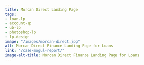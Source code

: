 ```yaml
---
title: Morcan Direct Landing Page
tags:
- loan-lp
- account-lp
- ub-lp
- photoshop-lp
- lp-design
image: "/images/morcan-direct.jpg"
alt: Morcan Direct Finance Landing Page for Loans
link: "/case-mogul-report/"
image-alt-title: Morcan Direct Finance Landing Page for Loans
---
```


